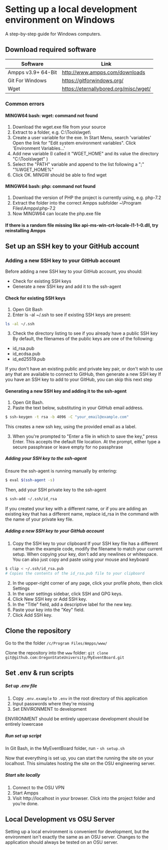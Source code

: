 # Setting up a local development environment on Windows

A step-by-step guide for Windows computers.

## Download required software

| Software           | Link                                  |
| ------------------ | ------------------------------------- |
| Ampps v3.9+ 64-Bit | http://www.ampps.com/downloads        |
| Git For Windows    | https://gitforwindows.org/            |
| Wget               | https://eternallybored.org/misc/wget/ |

### Common errors

#### MINGW64 bash: wget: command not found

1. Download the wget.exe file from your source
2. Extract to a folder, e.g. C:\Tools\wget\
3. Create a user variable for the exe. In Start Menu, search 'variables'
   Open the link for "Edit system environment variables". Click 'Environment Variables...'
4. Add new variable (I called it "WGET_HOME" and its value the directory "C:\Tools\wget" )
5. Select the "PATH" variable and append to the list following a ";" "%WGET_HOME%"
6. Click OK. MINGW should be able to find wget

#### MINGW64 bash: php: command not found

1. Download the version of PHP the project is currently using, e.g. php-7.2
2. Extract the folder into the correct Ampps subfolder ~\Program Files\Ampps\php-7.2
3. Now MINGW64 can locate the php.exe file

#### If there is a random file missing like api-ms-win-crt-locale-l1-1-0.dll, try reinstalling Ampps

## Set up an SSH key to your GitHub account

### Adding a new SSH key to your GitHub account

Before adding a new SSH key to your GitHub account, you should:

- Check for existing SSH keys
- Generate a new SSH key and add it to the ssh-agent

#### Check for existing SSH keys

1. Open Git Bash
2. Enter ls -al ~/.ssh to see if existing SSH keys are present:

```bash
ls -al ~/.ssh
```

3. Check the directory listing to see if you already have a public SSH key  
   By default, the filenames of the public keys are one of the following:

- id_rsa.pub
- id_ecdsa.pub
- id_ed25519.pub

If you don't have an existing public and private key pair, or don't wish
to use any that are available to connect to GitHub, then generate a new SSH key
If you have an SSH key to add to your GitHub, you can skip this next step

#### Generating a new SSH key and adding it to the ssh-agent

1. Open Git Bash.
2. Paste the text below, substituting in your GitHub email address.

```bash
$ ssh-keygen -t rsa -b 4096 -C "your_email@example.com"
```

This creates a new ssh key, using the provided email as a label.

3. When you're prompted to "Enter a file in which to save the key," press Enter. This accepts the
   default file location. At the prompt, either type a secure passphrase or leave empty for no passphrase

##### Adding your SSH key to the ssh-agent

Ensure the ssh-agent is running manually by entering:

```bash
$ eval $(ssh-agent -s)
```

Then, add your SSH private key to the ssh-agent

```bash
$ ssh-add ~/.ssh/id_rsa
```

If you created your key with a different name, or if you are adding an existing
key that has a different name, replace id_rsa in the command with the name of your private key file.

##### Adding a new SSH key to your GitHub account

1. Copy the SSH key to your clipboard
   If your SSH key file has a different name than the example code, modify the filename to match your
   current setup. When copying your key, don't add any newlines or whitespace.
   You can also just copy and paste using your mouse and keyboard

```bash
$ clip < ~/.ssh/id_rsa.pub
# Copies the contents of the id_rsa.pub file to your clipboard
```

2. In the upper-right corner of any page, click your profile photo, then click Settings
3. In the user settings sidebar, click SSH and GPG keys.
4. Click New SSH key or Add SSH key.
5. In the "Title" field, add a descriptive label for the new key.
6. Paste your key into the "Key" field.
7. Click Add SSH key.

## Clone the repository

Go to the the folder `/c/Program Files/Ampps/www/`

Clone the repository into the `www` folder: `git clone git@github.com:OregonStateUniversity/MyEventBoard.git`

## Set .env & run scripts

##### Set up .env file

1. Copy `.env.example` to `.env` in the root directory of this application
2. Input passwords where they're missing
3. Set ENVIRONMENT to development

ENVIRONMENT should be entirely uppercase
development should be entirely lowercase

##### Run set up script

In Git Bash, in the MyEventBoard folder, run - `sh setup.sh`

Now that everything is set up, you can start the running the site on your localhost.
This simulates hosting the site on the OSU engineering server.

##### Start site locally

1. Connect to the OSU VPN
2. Start Ampps
3. Visit http://localhost in your browser. Click into the project folder and you’re done.

## Local Development vs OSU Server

Setting up a local environment is convenient for development, but the environment isn't exactly the same as an OSU server. Changes to the application should always be tested on an OSU server.
